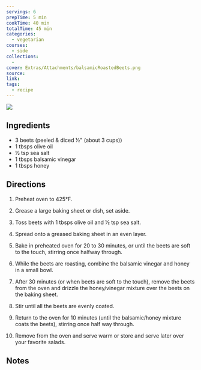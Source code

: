 ```yaml
---
servings: 6
prepTime: 5 min
cookTime: 40 min
totalTime: 45 min
categories:
  - vegetarian
courses:
  - side
collections:
  -
cover: Extras/Attachments/balsamicRoastedBeets.png
source:
link:
tags:
  - recipe
---
```


![](Extras/Attachments/balsamicRoastedBeets.png)


## Ingredients

- 3 beets (peeled & diced ½" (about 3 cups))
- 1 tbsps olive oil
- ½ tsp sea salt
- 1 tbsps balsamic vinegar
- 1 tbsps honey


## Directions

1. Preheat oven to 425°F.

2. Grease a large baking sheet or dish, set aside.

3. Toss beets with 1 tbsps olive oil and ½ tsp sea salt.

4. Spread onto a greased baking sheet in an even layer.

5. Bake in preheated oven for 20 to 30 minutes, or until the beets are soft to the touch, stirring once halfway through.

6. While the beets are roasting, combine the balsamic vinegar and honey in a small bowl.

7. After 30 minutes (or when beets are soft to the touch), remove the beets from the oven and drizzle the honey/vinegar mixture over the beets on the baking sheet.

8. Stir until all the beets are evenly coated.

9. Return to the oven for 10 minutes (until the balsamic/honey mixture coats the beets), stirring once half way through.

10. Remove from the oven and serve warm or store and serve later over your favorite salads.


## Notes
